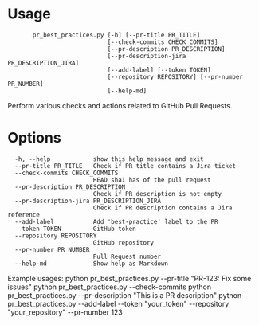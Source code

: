 # Usage
```
       pr_best_practices.py [-h] [--pr-title PR_TITLE]
                            [--check-commits CHECK_COMMITS]
                            [--pr-description PR_DESCRIPTION]
                            [--pr-description-jira PR_DESCRIPTION_JIRA]
                            [--add-label] [--token TOKEN]
                            [--repository REPOSITORY] [--pr-number PR_NUMBER]
                            [--help-md]
```
Perform various checks and actions related to GitHub Pull Requests.

# Options
```
  -h, --help            show this help message and exit
  --pr-title PR_TITLE   Check if PR title contains a Jira ticket
  --check-commits CHECK_COMMITS
                        HEAD sha1 has of the pull request
  --pr-description PR_DESCRIPTION
                        Check if PR description is not empty
  --pr-description-jira PR_DESCRIPTION_JIRA
                        Check if PR description contains a Jira reference
  --add-label           Add 'best-practice' label to the PR
  --token TOKEN         GitHub token
  --repository REPOSITORY
                        GitHub repository
  --pr-number PR_NUMBER
                        Pull Request number
  --help-md             Show help as Markdown
```
Example usages:
python pr_best_practices.py --pr-title "PR-123: Fix some issues"
python pr_best_practices.py --check-commits
python pr_best_practices.py --pr-description "This is a PR description"
python pr_best_practices.py --add-label --token "your_token" --repository "your_repository" --pr-number 123

